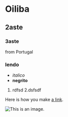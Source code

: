 # Oiliba

## 2aste
### 3aste

from Portugal

### lendo

- *italico* 
- **negrito**

1. rdfsd
2.dsfsdf
  

Here is how you make [a link](https://twitter.com/seankross).

![This is an image.](https://github.com/yihui/xaringan/releases/download/v0.0.2/karl-moustache.jpg)
